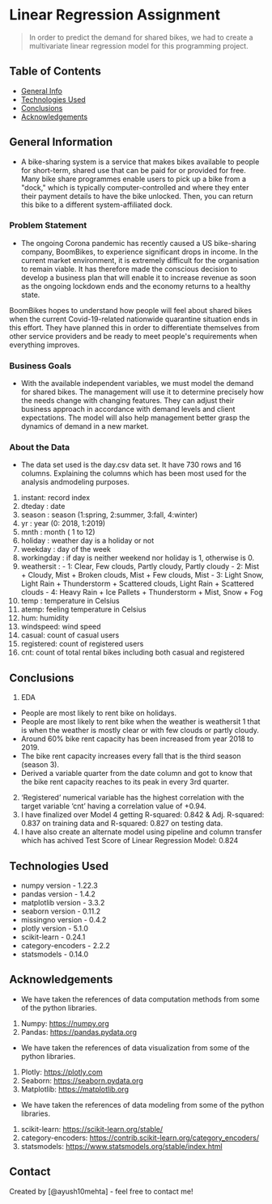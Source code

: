 # Linear Regression Assignment
> In order to predict the demand for shared bikes, we had to create a multivariate linear regression model for this programming project. 


## Table of Contents
* [General Info](#general-information)
* [Technologies Used](#technologies-used)
* [Conclusions](#conclusions)
* [Acknowledgements](#acknowledgements)

<!-- You can include any other section that is pertinent to your problem -->

## General Information

- A bike-sharing system is a service that makes bikes available to people for short-term, shared use that can be paid for or provided for free. Many bike share programmes enable users to pick up a bike from a "dock," which is typically computer-controlled and where they enter their payment details to have the bike unlocked. Then, you can return this bike to a different system-affiliated dock.

### Problem Statement

- The ongoing Corona pandemic has recently caused a US bike-sharing company, BoomBikes, to experience significant drops in income. In the current market environment, it is extremely difficult for the organisation to remain viable. It has therefore made the conscious decision to develop a business plan that will enable it to increase revenue as soon as the ongoing lockdown ends and the economy returns to a healthy state.

BoomBikes hopes to understand how people will feel about shared bikes when the current Covid-19-related nationwide quarantine situation ends in this effort. They have planned this in order to differentiate themselves from other service providers and be ready to meet people's requirements when everything improves.

### Business Goals
- With the available independent variables, we must model the demand for shared bikes. The management will use it to determine precisely how the needs change with changing features. They can adjust their business approach in accordance with demand levels and client expectations. The model will also help management better grasp the dynamics of demand in a new market.

### About the Data
- The data set used is the day.csv data set. It have 730 rows and 16 columns. Explaining the columns which has been most used for the analysis andmodeling purposes.

1. instant: record index
2. dteday : date
3. season : season (1:spring, 2:summer, 3:fall, 4:winter)
4. yr : year (0: 2018, 1:2019)
5. mnth : month ( 1 to 12)
6. holiday : weather day is a holiday or not
7. weekday : day of the week
8. workingday : if day is neither weekend nor holiday is 1, otherwise is 0.
9. weathersit : 
		- 1: Clear, Few clouds, Partly cloudy, Partly cloudy
		- 2: Mist + Cloudy, Mist + Broken clouds, Mist + Few clouds, Mist
		- 3: Light Snow, Light Rain + Thunderstorm + Scattered clouds, Light Rain + Scattered clouds
		- 4: Heavy Rain + Ice Pallets + Thunderstorm + Mist, Snow + Fog
10. temp : temperature in Celsius
11. atemp: feeling temperature in Celsius
12. hum: humidity
13. windspeed: wind speed
14. casual: count of casual users
15. registered: count of registered users
16. cnt: count of total rental bikes including both casual and registered
<!-- You don't have to answer all the questions - just the ones relevant to your project. -->

## Conclusions
1. EDA
- People are most likely to rent bike on holidays.
- People are most likely to rent bike when the weather is weathersit 1 that is when the weather is mostly clear or with few clouds or partly cloudy.
- Around 60% bike rent capacity has been increased from year 2018 to 2019.
- The bike rent capacity increases every fall that is the third season (season 3).
- Derived a variable quarter from the date column and got to know that the bike rent capacity reaches to its peak in every 3rd quarter.
2. ‘Registered’ numerical variable has the highest correlation with the target variable ‘cnt’ having a correlation value of +0.94.
3. I have finalized over Model 4 getting R-squared: 0.842 & Adj. R-squared: 0.837 on training data and R-squared: 0.827 on testing data.
4. I have also create an alternate model using pipeline and column transfer which has achived Test Score of Linear Regression Model: 0.824
 

<!-- You don't have to answer all the questions - just the ones relevant to your project. -->


## Technologies Used
- numpy version - 1.22.3
- pandas version - 1.4.2
- matplotlib version - 3.3.2
- seaborn version - 0.11.2
- missingno version - 0.4.2
- plotly version - 5.1.0
- scikit-learn - 0.24.1
- category-encoders - 2.2.2
- statsmodels - 0.14.0
<!-- As the libraries versions keep on changing, it is recommended to mention the version of library used in this project -->

## Acknowledgements
- We have taken the references of data computation methods from some of the python libraries.
1. Numpy: https://numpy.org
2. Pandas: https://pandas.pydata.org
- We have taken the references of data visualization from some of the python libraries.
1. Plotly: https://plotly.com
2. Seaborn: https://seaborn.pydata.org
3. Matplotlib: https://matplotlib.org
- We have taken the references of data modeling from some of the python libraries.
1. scikit-learn: https://scikit-learn.org/stable/
2. category-encoders: https://contrib.scikit-learn.org/category_encoders/
3. statsmodels: https://www.statsmodels.org/stable/index.html 


## Contact
Created by [@ayush10mehta] - feel free to contact me!


<!-- Optional -->
<!-- ## License -->
<!-- This project is open source and available under the [... License](). -->

<!-- You don't have to include all sections - just the one's relevant to your project -->
